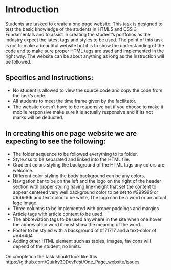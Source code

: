 # Introduction
Students are tasked to create a one page website. This task is designed to test the basic knowledge of the students in HTML5 and CSS 3 Fundamentals and to assist in creating the student’s portfolios as the industry expect the latest tags and styles to be used. The point of this task is not to make a beautiful website but it is to show the understanding of the code and to make sure proper HTML tags are used and implemented in the right way.
The website can be about anything as long as the instruction will be followed.

## Specifics and Instructions:
* No student is allowed to view the source code and copy the code from the task’s code.
* All students to meet the time frame given by the facilitator.
* The website doesn’t have to be responsive but if you choose to make it mobile responsive make sure it is actually responsive and if its not marks will be deducted.
## In creating this one page website we are expecting to see the following:
* The folder sequence to be followed everything to its folder.
* Style.css to be separated and linked into the HTML file.
* Gradient colors styling the background of the HTML tags any colors are welcome.
* Different color styling the body background can be any colors.
* Navigation bar to be on the left and the logo on the right of the header section with proper styling having line-height that set the content to appear centered very well background color to be set to #999999 or #666666 and text color to be white, The logo can be a word or an actual logo image.
* Three columns to be implemented with proper paddings and margins
* Article tags with article content to be used.
* The abbreviation tags to be used anywhere in the site when one hover the abbreviation word it must show the meaning of the word.
* Footer to be styled with a background of #171717 and a text-color of #d4d4d4
* Adding other HTML element such as tables, images, favicons will depend of the student, no limits.

On completion the task should look like this https://github.com/Quirky30DevFest/One_Page_website/issues
